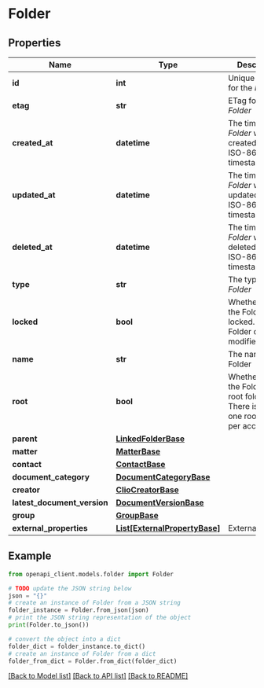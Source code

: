 # Folder


## Properties

Name | Type | Description | Notes
------------ | ------------- | ------------- | -------------
**id** | **int** | Unique identifier for the *Folder* | [optional] 
**etag** | **str** | ETag for the *Folder* | [optional] 
**created_at** | **datetime** | The time the *Folder* was created (as a ISO-8601 timestamp) | [optional] 
**updated_at** | **datetime** | The time the *Folder* was last updated (as a ISO-8601 timestamp) | [optional] 
**deleted_at** | **datetime** | The time the *Folder* was deleted (as a ISO-8601 timestamp) | [optional] 
**type** | **str** | The type of the *Folder* | [optional] 
**locked** | **bool** | Whether or not the Folder is locked. Locked Folder cannot be modified | [optional] 
**name** | **str** | The name of the Folder | [optional] 
**root** | **bool** | Whether or not the Folder is the root folder. There is only one root folder per account | [optional] 
**parent** | [**LinkedFolderBase**](LinkedFolderBase.md) |  | [optional] 
**matter** | [**MatterBase**](MatterBase.md) |  | [optional] 
**contact** | [**ContactBase**](ContactBase.md) |  | [optional] 
**document_category** | [**DocumentCategoryBase**](DocumentCategoryBase.md) |  | [optional] 
**creator** | [**ClioCreatorBase**](ClioCreatorBase.md) |  | [optional] 
**latest_document_version** | [**DocumentVersionBase**](DocumentVersionBase.md) |  | [optional] 
**group** | [**GroupBase**](GroupBase.md) |  | [optional] 
**external_properties** | [**List[ExternalPropertyBase]**](ExternalPropertyBase.md) | ExternalProperty | [optional] 

## Example

```python
from openapi_client.models.folder import Folder

# TODO update the JSON string below
json = "{}"
# create an instance of Folder from a JSON string
folder_instance = Folder.from_json(json)
# print the JSON string representation of the object
print(Folder.to_json())

# convert the object into a dict
folder_dict = folder_instance.to_dict()
# create an instance of Folder from a dict
folder_from_dict = Folder.from_dict(folder_dict)
```
[[Back to Model list]](../README.md#documentation-for-models) [[Back to API list]](../README.md#documentation-for-api-endpoints) [[Back to README]](../README.md)


